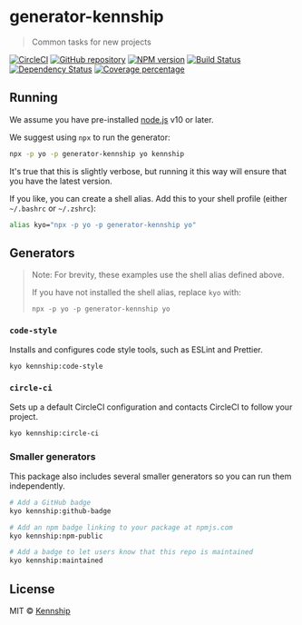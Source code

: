 # generator-kennship

> Common tasks for new projects

[![CircleCI][circleci-image]][circleci-url]
[![GitHub repository][github-image]][github-url]
[![NPM version][npm-image]][npm-url]
[![Build Status][travis-image]][travis-url]
[![Dependency Status][daviddm-image]][daviddm-url]
[![Coverage percentage][coveralls-image]][coveralls-url]

## Running

We assume you have pre-installed [node.js](https://nodejs.org/) v10 or later.

We suggest using `npx` to run the generator:

```bash
npx -p yo -p generator-kennship yo kennship
```

It's true that this is slightly verbose, but running it this way will ensure that you have the latest version.

If you like, you can create a shell alias. Add this to your shell profile (either `~/.bashrc` or `~/.zshrc`):

```bash
alias kyo="npx -p yo -p generator-kennship yo"
```

## Generators

> Note: For brevity, these examples use the shell alias defined above.
>
> If you have not installed the shell alias, replace `kyo` with:
>
>     npx -p yo -p generator-kennship yo

### `code-style`

Installs and configures code style tools, such as ESLint and Prettier.

```bash
kyo kennship:code-style
```

### `circle-ci`

Sets up a default CircleCI configuration and contacts CircleCI to follow your project.

```bash
kyo kennship:circle-ci
```

### Smaller generators

This package also includes several smaller generators so you can run them independently.

```bash
# Add a GitHub badge
kyo kennship:github-badge

# Add an npm badge linking to your package at npmjs.com
kyo kennship:npm-public

# Add a badge to let users know that this repo is maintained
kyo kennship:maintained
```

## License

MIT © [Kennship](https://kennship.com)

[npm-image]: https://badge.fury.io/js/generator-kennship.svg

[npm-url]: https://npmjs.org/package/generator-kennship

[travis-image]: https://travis-ci.org/ryaninvents/generator-kennship.svg?branch=master

[travis-url]: https://travis-ci.org/ryaninvents/generator-kennship

[daviddm-image]: https://david-dm.org/ryaninvents/generator-kennship.svg?theme=shields.io

[daviddm-url]: https://david-dm.org/ryaninvents/generator-kennship

[coveralls-image]: https://coveralls.io/repos/ryaninvents/generator-kennship/badge.svg

[coveralls-url]: https://coveralls.io/r/ryaninvents/generator-kennship

[circleci-image]: https://img.shields.io/circleci/project/github/ryaninvents/generator-kennship/master.svg?logo=circleci

[circleci-url]: https://circleci.com/gh/ryaninvents/generator-kennship

[github-image]: https://img.shields.io/github/watchers/kennship/generator-kennship.svg

[github-url]: https://github.com/kennship/generator-kennship
